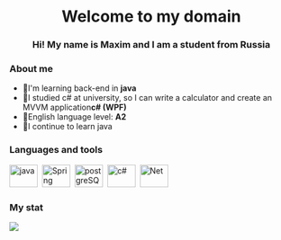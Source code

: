 <div id="header" align="center">
<h1>Welcome to my domain</h1>
<h3>Hi! My name is Maxim and I am a student from Russia</h3>
</div>

### About me
- :gem:I'm learning back-end in **java**
- :gem:I studied c# at university, so I can write a calculator and create an MVVM application**c# (WPF)**
- :gem:English language level: **A2**
- :gem:I continue to learn java

### Languages and tools
<img src="https://cdn.jsdelivr.net/gh/devicons/devicon@latest/icons/java/java-original.svg" title="java" width="50" height="40"/>&nbsp;
<img src="https://cdn.jsdelivr.net/gh/devicons/devicon@latest/icons/spring/spring-original.svg" title="Spring" width="50" height="40"/>&nbsp;
<img src="https://cdn.jsdelivr.net/gh/devicons/devicon@latest/icons/postgresql/postgresql-original.svg" title="postgreSQL" width="50" height="40"/>&nbsp;
<img src="https://cdn.jsdelivr.net/gh/devicons/devicon@latest/icons/csharp/csharp-original.svg" title="c#" width="50" height="40"/>&nbsp;
<img src="https://cdn.jsdelivr.net/gh/devicons/devicon@latest/icons/dotnetcore/dotnetcore-original.svg" title="Net" width="50" height="40"/>&nbsp;
### My stat
![](http://github-profile-summary-cards.vercel.app/api/cards/profile-details?username=MaksimusK&theme=default)
